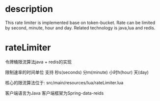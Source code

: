 # description

This rate limiter is implemented base on token-bucket.
Rate can be limited by second, minute, hour and day.
Related technology is java,lua and redis.

# rateLimiter

令牌桶限流算法java + redis的实现

限制速率的时间单位 支持 秒s(seconds) 分m(minute) 小时h(hour) 天(day)

核心的限流算法位于: src/main/resources/lua/rateLimiter.lua

客户端语言为Java
客户端框架为Spring-data-reids